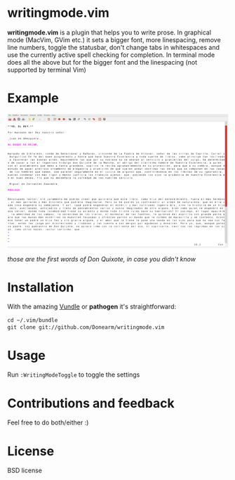 writingmode.vim
===============

**writingmode.vim** is a plugin that helps you to write prose. In graphical mode 
(MacVim, GVim etc.) it sets a bigger font, more linespacing, remove line 
numbers, toggle the statusbar, don't change tabs in whitespaces and use the 
currently active spell checking for completion.
In terminal mode does all the above but for the bigger font and the 
linespacing (not supported by terminal Vim)

Example
======

![](public/quixote.jpg)

_those are the first words of Don Quixote, in case you didn't know_

Installation
============

With the amazing [Vundle](https://github.com/gmarik/vundle) or **pathogen** it's straightforward:

	cd ~/.vim/bundle
	git clone git://github.com/Donearm/writingmode.vim

Usage
=====

Run `:WritingModeToggle` to toggle the settings

Contributions and feedback
==========================

Feel free to do both/either :)

License
=======

BSD license

